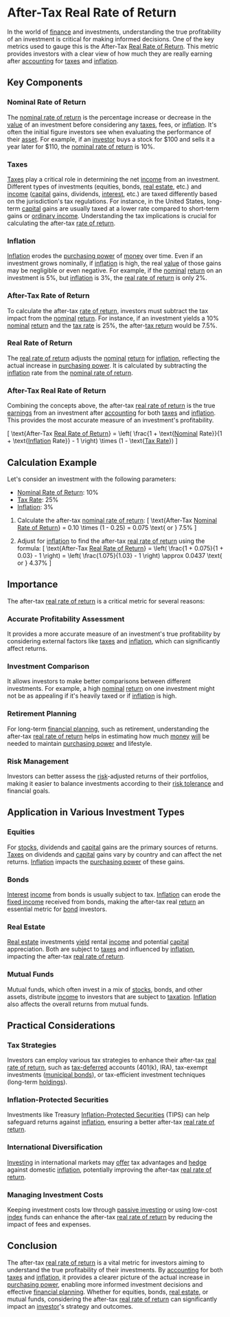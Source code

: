 # After-Tax Real Rate of Return

In the world of [finance](../f/finance.md) and investments, understanding the true profitability of an investment is critical for making informed decisions. One of the key metrics used to gauge this is the After-Tax [Real Rate of Return](../r/real_rate_of_return.md). This metric provides investors with a clear view of how much they are really earning after [accounting](../a/accounting.md) for [taxes](../t/taxes.md) and [inflation](../i/inflation.md).

## Key Components

### Nominal Rate of Return
The [nominal rate of return](../n/nominal_rate_of_return.md) is the percentage increase or decrease in the [value](../v/value.md) of an investment before considering any [taxes](../t/taxes.md), fees, or [inflation](../i/inflation.md). It's often the initial figure investors see when evaluating the performance of their [asset](../a/asset.md). For example, if an [investor](../i/investor.md) buys a stock for $100 and sells it a year later for $110, the [nominal rate of return](../n/nominal_rate_of_return.md) is 10%.

### Taxes
[Taxes](../t/taxes.md) play a critical role in determining the net [income](../i/income.md) from an investment. Different types of investments (equities, bonds, [real estate](../r/real_estate.md), etc.) and [income](../i/income.md) ([capital](../c/capital.md) gains, dividends, [interest](../i/interest.md), etc.) are taxed differently based on the jurisdiction's tax regulations. For instance, in the United States, long-term [capital](../c/capital.md) gains are usually taxed at a lower rate compared to short-term gains or [ordinary income](../o/ordinary_income.md). Understanding the tax implications is crucial for calculating the after-tax [rate of return](../r/rate_of_return.md).

### Inflation
[Inflation](../i/inflation.md) erodes the [purchasing power](../p/purchasing_power.md) of [money](../m/money.md) over time. Even if an investment grows nominally, if [inflation](../i/inflation.md) is high, the real [value](../v/value.md) of those gains may be negligible or even negative. For example, if the [nominal](../n/nominal.md) [return](../r/return.md) on an investment is 5%, but [inflation](../i/inflation.md) is 3%, the [real rate of return](../r/real_rate_of_return.md) is only 2%.

### After-Tax Rate of Return
To calculate the after-tax [rate of return](../r/rate_of_return.md), investors must subtract the tax impact from the [nominal](../n/nominal.md) [return](../r/return.md). For instance, if an investment yields a 10% [nominal](../n/nominal.md) [return](../r/return.md) and the [tax rate](../t/tax_rate.md) is 25%, the after-[tax return](../t/tax_return.md) would be 7.5%.

### Real Rate of Return
The [real rate of return](../r/real_rate_of_return.md) adjusts the [nominal](../n/nominal.md) [return](../r/return.md) for [inflation](../i/inflation.md), reflecting the actual increase in [purchasing power](../p/purchasing_power.md). It is calculated by subtracting the [inflation](../i/inflation.md) rate from the [nominal rate of return](../n/nominal_rate_of_return.md). 

### After-Tax Real Rate of Return
Combining the concepts above, the after-tax [real rate of return](../r/real_rate_of_return.md) is the true [earnings](../e/earnings.md) from an investment after [accounting](../a/accounting.md) for both [taxes](../t/taxes.md) and [inflation](../i/inflation.md). This provides the most accurate measure of an investment's profitability. 

\[ \text{After-Tax [Real Rate of Return](../r/real_rate_of_return.md)} = \left( \frac{1 + \text{[Nominal](../n/nominal.md) Rate}}{1 + \text{[Inflation](../i/inflation.md) Rate}} - 1 \right) \times (1 - \text{[Tax Rate](../t/tax_rate.md)}) \]

## Calculation Example

Let's consider an investment with the following parameters:
- [Nominal Rate of Return](../n/nominal_rate_of_return.md): 10%
- [Tax Rate](../t/tax_rate.md): 25%
- [Inflation](../i/inflation.md): 3%

1. Calculate the after-tax [nominal rate of return](../n/nominal_rate_of_return.md):
\[ \text{After-Tax [Nominal Rate of Return](../n/nominal_rate_of_return.md)} = 0.10 \times (1 - 0.25) = 0.075 \text{ or } 7.5\% \]

2. Adjust for [inflation](../i/inflation.md) to find the after-tax [real rate of return](../r/real_rate_of_return.md) using the formula:
\[ \text{After-Tax [Real Rate of Return](../r/real_rate_of_return.md)} = \left( \frac{1 + 0.075}{1 + 0.03} - 1 \right) = \left( \frac{1.075}{1.03} - 1 \right) \approx 0.0437 \text{ or } 4.37\% \]

## Importance

The after-tax [real rate of return](../r/real_rate_of_return.md) is a critical metric for several reasons:

### Accurate Profitability Assessment
It provides a more accurate measure of an investment's true profitability by considering external factors like [taxes](../t/taxes.md) and [inflation](../i/inflation.md), which can significantly affect returns.

### Investment Comparison
It allows investors to make better comparisons between different investments. For example, a high [nominal](../n/nominal.md) [return](../r/return.md) on one investment might not be as appealing if it's heavily taxed or if [inflation](../i/inflation.md) is high.

### Retirement Planning
For long-term [financial planning](../f/financial_planning.md), such as retirement, understanding the after-tax [real rate of return](../r/real_rate_of_return.md) helps in estimating how much [money](../m/money.md) [will](../w/will.md) be needed to maintain [purchasing power](../p/purchasing_power.md) and lifestyle.

### Risk Management
Investors can better assess the [risk](../r/risk.md)-adjusted returns of their portfolios, making it easier to balance investments according to their [risk tolerance](../r/risk_tolerance.md) and financial goals.

## Application in Various Investment Types

### Equities
For [stocks](../s/stock.md), dividends and [capital](../c/capital.md) gains are the primary sources of returns. [Taxes](../t/taxes.md) on dividends and [capital](../c/capital.md) gains vary by country and can affect the net returns. [Inflation](../i/inflation.md) impacts the [purchasing power](../p/purchasing_power.md) of these gains.

### Bonds
[Interest](../i/interest.md) [income](../i/income.md) from bonds is usually subject to tax. [Inflation](../i/inflation.md) can erode the [fixed income](../f/fixed_income.md) received from bonds, making the after-tax real [return](../r/return.md) an essential metric for [bond](../b/bond.md) investors.

### Real Estate
[Real estate](../r/real_estate.md) investments [yield](../y/yield.md) rental [income](../i/income.md) and potential [capital](../c/capital.md) appreciation. Both are subject to [taxes](../t/taxes.md) and influenced by [inflation](../i/inflation.md), impacting the after-tax [real rate of return](../r/real_rate_of_return.md).

### Mutual Funds
Mutual funds, which often invest in a mix of [stocks](../s/stock.md), bonds, and other assets, distribute [income](../i/income.md) to investors that are subject to [taxation](../t/taxation.md). [Inflation](../i/inflation.md) also affects the overall returns from mutual funds.

## Practical Considerations

### Tax Strategies
Investors can employ various tax strategies to enhance their after-tax [real rate of return](../r/real_rate_of_return.md), such as [tax-deferred](../t/tax_deferred.md) accounts (401(k), IRA), tax-exempt investments ([municipal bonds](../m/municipal_bonds.md)), or tax-efficient investment techniques (long-term [holdings](../h/holdings.md)).

### Inflation-Protected Securities
Investments like Treasury [Inflation-Protected Securities](../i/inflation-protected_securities.md) (TIPS) can help safeguard returns against [inflation](../i/inflation.md), ensuring a better after-tax [real rate of return](../r/real_rate_of_return.md).

### International Diversification
[Investing](../i/investing.md) in international markets may [offer](../o/offer.md) tax advantages and [hedge](../h/hedge.md) against domestic [inflation](../i/inflation.md), potentially improving the after-tax [real rate of return](../r/real_rate_of_return.md).

### Managing Investment Costs
Keeping investment costs low through [passive investing](../p/passive_investing.md) or using low-cost [index](../i/index_instrument.md) funds can enhance the after-tax [real rate of return](../r/real_rate_of_return.md) by reducing the impact of fees and expenses.

## Conclusion

The after-tax [real rate of return](../r/real_rate_of_return.md) is a vital metric for investors aiming to understand the true profitability of their investments. By [accounting](../a/accounting.md) for both [taxes](../t/taxes.md) and [inflation](../i/inflation.md), it provides a clearer picture of the actual increase in [purchasing power](../p/purchasing_power.md), enabling more informed investment decisions and effective [financial planning](../f/financial_planning.md). Whether for equities, bonds, [real estate](../r/real_estate.md), or mutual funds, considering the after-tax [real rate of return](../r/real_rate_of_return.md) can significantly impact an [investor](../i/investor.md)'s strategy and outcomes.